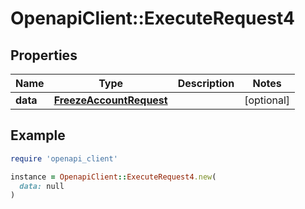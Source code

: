 # OpenapiClient::ExecuteRequest4

## Properties

| Name | Type | Description | Notes |
| ---- | ---- | ----------- | ----- |
| **data** | [**FreezeAccountRequest**](FreezeAccountRequest.md) |  | [optional] |

## Example

```ruby
require 'openapi_client'

instance = OpenapiClient::ExecuteRequest4.new(
  data: null
)
```

